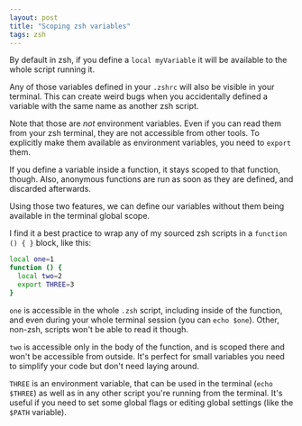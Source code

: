 ```yaml
---
layout: post
title: "Scoping zsh variables"
tags: zsh
---
```


By default in zsh, if you define a `local myVariable` it will be available to
the whole script running it.

Any of those variables defined in your `.zshrc` will also be visible in your
terminal. This can create weird bugs when you accidentally defined a variable
with the same name as another zsh script.

Note that those are *not* environment variables. Even if you can read them from
your zsh terminal, they are not accessible from other tools. To explicitly make
them available as environment variables, you need to `export` them.

If you define a variable inside a function, it stays scoped to that
function, though. Also, anonymous functions are run as soon as they are defined,
and discarded afterwards.

Using those two features, we can define our variables without them being
available in the terminal global scope.

I find it a best practice to wrap any of my sourced zsh scripts in a `function
() { }` block, like this:

```zsh
local one=1
function () {
  local two=2
  export THREE=3
}
```

`one` is accessible in the whole `.zsh` script, including inside of the
function, and even during your whole terminal session (you can `echo $one`).
Other, non-zsh, scripts won't be able to read it though.

`two` is accessible only in the body of the function, and is scoped there
and won't be accessible from outside. It's perfect for small variables you need
to simplify your code but don't need laying around.

`THREE` is an environment variable, that can be used in the terminal (`echo $THREE`)
as well as in any other script you're running from the terminal. It's useful if
you need to set some global flags or editing global settings (like the `$PATH`
variable). 

